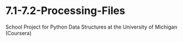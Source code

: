 # 7.1-7.2-Processing-Files
School Project for Python Data Structures at the University of Michigan (Coursera)
